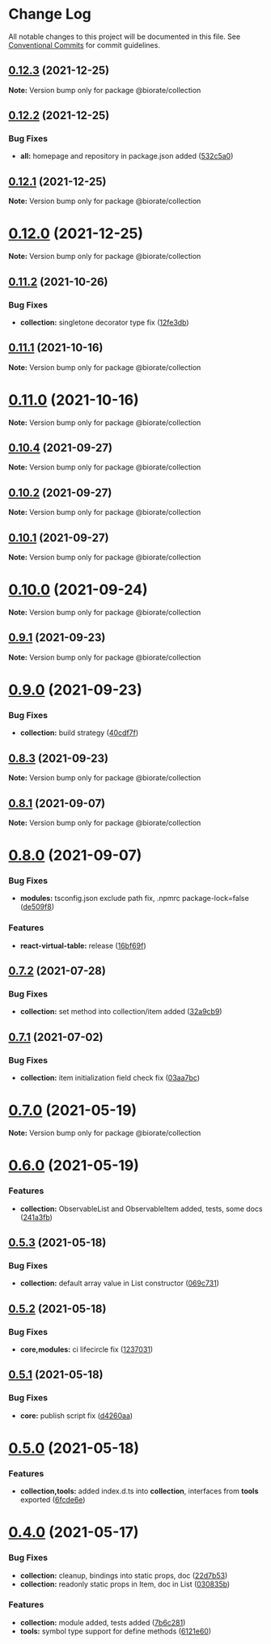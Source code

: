 # Change Log

All notable changes to this project will be documented in this file.
See [Conventional Commits](https://conventionalcommits.org) for commit guidelines.

## [0.12.3](https://github.com/biorate/core/compare/v0.12.2...v0.12.3) (2021-12-25)

**Note:** Version bump only for package @biorate/collection





## [0.12.2](https://github.com/biorate/core/compare/v0.12.1...v0.12.2) (2021-12-25)


### Bug Fixes

* **all:** homepage and repository in package.json added ([532c5a0](https://github.com/biorate/core/commit/532c5a08ed8cd9c1590134699c074c2021bcbbff))





## [0.12.1](https://github.com/biorate/core/compare/v0.12.0...v0.12.1) (2021-12-25)

**Note:** Version bump only for package @biorate/collection





# [0.12.0](https://github.com/biorate/core/compare/v0.11.2...v0.12.0) (2021-12-25)

**Note:** Version bump only for package @biorate/collection





## [0.11.2](https://github.com/biorate/core/compare/v0.11.1...v0.11.2) (2021-10-26)


### Bug Fixes

* **collection:** singletone decorator type fix ([12fe3db](https://github.com/biorate/core/commit/12fe3db3ea76c8dff81a05c772957f727773124e))





## [0.11.1](https://github.com/biorate/core/compare/v0.11.0...v0.11.1) (2021-10-16)

**Note:** Version bump only for package @biorate/collection





# [0.11.0](https://github.com/biorate/core/compare/v0.10.4...v0.11.0) (2021-10-16)

**Note:** Version bump only for package @biorate/collection





## [0.10.4](https://github.com/biorate/core/compare/v0.10.3...v0.10.4) (2021-09-27)

**Note:** Version bump only for package @biorate/collection





## [0.10.2](https://github.com/biorate/core/compare/v0.10.1...v0.10.2) (2021-09-27)

**Note:** Version bump only for package @biorate/collection





## [0.10.1](https://github.com/biorate/core/compare/v0.10.0...v0.10.1) (2021-09-27)

**Note:** Version bump only for package @biorate/collection





# [0.10.0](https://github.com/biorate/core/compare/v0.9.3...v0.10.0) (2021-09-24)

**Note:** Version bump only for package @biorate/collection





## [0.9.1](https://github.com/biorate/core/compare/v0.9.0...v0.9.1) (2021-09-23)

**Note:** Version bump only for package @biorate/collection





# [0.9.0](https://github.com/biorate/core/compare/v0.8.4...v0.9.0) (2021-09-23)


### Bug Fixes

* **collection:** build strategy ([40cdf7f](https://github.com/biorate/core/commit/40cdf7f7f62d28a989ce67d94a9125735a0c030d))





## [0.8.3](https://github.com/biorate/core/compare/v0.8.2...v0.8.3) (2021-09-23)

**Note:** Version bump only for package @biorate/collection





## [0.8.1](https://github.com/biorate/core/compare/v0.8.0...v0.8.1) (2021-09-07)

**Note:** Version bump only for package @biorate/collection





# [0.8.0](https://github.com/biorate/core/compare/v0.7.2...v0.8.0) (2021-09-07)


### Bug Fixes

* **modules:** tsconfig.json exclude path fix, .npmrc package-lock=false ([de509f8](https://github.com/biorate/core/commit/de509f8fd3091b07b076d69c19d380a4e38078f6))


### Features

* **react-virtual-table:** release ([16bf69f](https://github.com/biorate/core/commit/16bf69f5a4bf6afda8edf8bd523ecd6c9c1ffe01))





## [0.7.2](https://github.com/biorate/core/compare/v0.7.1...v0.7.2) (2021-07-28)


### Bug Fixes

* **collection:** set method into collection/item added ([32a9cb9](https://github.com/biorate/core/commit/32a9cb9d982b8ddfade279e094b1b9e3f55fda58))





## [0.7.1](https://github.com/biorate/core/compare/v0.7.0...v0.7.1) (2021-07-02)


### Bug Fixes

* **collection:** item initialization field check fix ([03aa7bc](https://github.com/biorate/core/commit/03aa7bc2225003dafb1f84843de5a50483110c21))





# [0.7.0](https://github.com/biorate/core/compare/v0.6.0...v0.7.0) (2021-05-19)

**Note:** Version bump only for package @biorate/collection





# [0.6.0](https://github.com/biorate/core/compare/v0.5.3...v0.6.0) (2021-05-19)


### Features

* **collection:** ObservableList and ObservableItem added, tests, some docs ([241a3fb](https://github.com/biorate/core/commit/241a3fbd9f440f30a898493e49e48658c2ce3765))





## [0.5.3](https://github.com/biorate/core/compare/v0.5.2...v0.5.3) (2021-05-18)


### Bug Fixes

* **collection:** default array value in List constructor ([069c731](https://github.com/biorate/core/commit/069c73176eb0579e587e142ca5ba0097151aba06))





## [0.5.2](https://github.com/biorate/core/compare/v0.5.1...v0.5.2) (2021-05-18)


### Bug Fixes

* **core,modules:** ci lifecircle fix ([1237031](https://github.com/biorate/core/commit/1237031462e6a23c7d7462ffb437934b74950067))





## [0.5.1](https://github.com/biorate/core/compare/v0.5.0...v0.5.1) (2021-05-18)


### Bug Fixes

* **core:** publish script fix ([d4260aa](https://github.com/biorate/core/commit/d4260aad2a17ec9bff4848822d0658024d86ca19))





# [0.5.0](https://github.com/biorate/core/compare/v0.4.0...v0.5.0) (2021-05-18)


### Features

* **collection,tools:** added index.d.ts into **collection**, interfaces from **tools** exported ([6fcde6e](https://github.com/biorate/core/commit/6fcde6eae82ad0eb0c36ba31975cde542c469904))





# [0.4.0](https://github.com/biorate/core/compare/v0.3.0...v0.4.0) (2021-05-17)


### Bug Fixes

* **collection:** cleanup, bindings into static props, doc ([22d7b53](https://github.com/biorate/core/commit/22d7b539aeb7db006e346c7c5feaa27b28cfba9d))
* **collection:** readonly static props in Item, doc in List ([030835b](https://github.com/biorate/core/commit/030835bc61f766368a06f73d4686704ab14dad43))


### Features

* **collection:** module added, tests added ([7b6c281](https://github.com/biorate/core/commit/7b6c281848b716fe623c114c85fd46685917186d))
* **tools:** symbol type support for define methods ([6121e60](https://github.com/biorate/core/commit/6121e60acd516ed97d69fb82073cc2648669586e))
